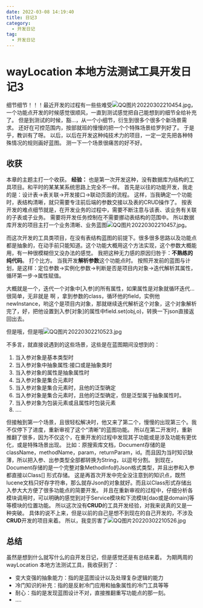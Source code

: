 ```yaml
---
date: 2022-03-08 14:19:40
title: 日记3
category: 
  - 开发日记
tag:
  - 开发日记
---
```

# wayLocation 本地方法测试工具开发日记3
细节细节！！！最近开发的过程有一些些难受![QQ图片20220302210454.jpg](https://www.leyuna.xyz/image/2022-03-08/QQ图片20220302210454.jpg)，一个功能点开发的时候感觉很顺风，一直到测试感觉把自己能想到的细节全给补充了。
但是到测试的时候，豁...，从一个小细节，衍生到很多个很多个新场景需求。
还好在可控范围内，按部就班的慢慢的把一个个特殊场景给罗列好了。
于是乎，教训有了呀。
以后，以后在开发这种纯技术力的项目，一定一定先把各种特殊情况的规则画好蓝图。
测一下一个场景很痛苦的好不好。

## 收获
本章的主题主打一个收获。
**经验：**
也是第一次开发这种，没有数据库为结构的工具项目。和平时的某某某系统思路上完全不一样。
首先是以往的功能开发，我走的是：设计表->表关联->开发接口->联动页面的流程。
这样，当我确定一个功能时，表结构清晰，就只需要专注前后端的参数交接以及表的CRUD操作了。
按表开发的难点细节就是，在开发业务的过程中，需要不断注意与该表、该业务有关联的子表或子业务。
需要将开发任务控制在不需要挪动表结构的范围中。
所以数据库开发的项目主打一个业务清晰、业务蓝图![QQ图片20220302210457.jpg](https://www.leyuna.xyz/image/2022-03-08/QQ图片20220302210457.jpg)。

而这次开发的工具类项目，在没有表结构蓝图的前提下。很多很多思路以及功能点都是抽象的，在动手前只能知道。这个功能大概用这个方法实现，这个参数大概能用，有一种很模糊但又没办法的感觉。
我把这种无力感的原因归咎于：**不熟练的纯代码**。
打个比方。
当我开发**解析参数**这个功能点时。
按照开发前的蓝图与计划，是这样：定位参数->实例化参数->判断是否是项目内对象->迭代解析其属性，循环第一步->属性赋值。

大概就是一个，迭代一个对象中[入参]的所有属性，如果属性是对象就循环迭代...
很简单，无非就是 啊 ，拿到参数的class，循环他的field，实例他newInstance，哟这个是项目内对象，那就继续迭代解析这个对象，这个对象解析完了，好，把他设置到入参[对象]的属性中field.set(obj,o)，转换一下json直接返回出去。

但是哦，但是哦![QQ图片20220302210523.jpg](https://www.leyuna.xyz/image/2022-03-08/QQ图片20220302210523.jpg)

不多言，就直接说遇到的这些场景，这些是在蓝图期间没想到的：
1. 当入参对象是基本类型时
2. 当入参对象中抽象属性:接口或是抽象类时
3. 当入参对象的属性是抽象属性时
4. 当入参对象是集合元素时
5. 当入参对象是集合元素时，且他的泛型确定
6. 当入参对象是集合元素时，且他的泛型确定，但是泛型属于抽象属性时。
7. 当入参对象为包装元素或且属性时包装元素
8. ....

但接触到第一个场景，且很轻松解决时，他又来了第二个，慢慢的出现第三个。我不仅停下了进度，重新审视了这个“清晰”的蓝图功能。
所以在第二开发时，重新推翻了很多，因为不仅这个，在重开发的过程中发现其子功能或是涉及功能有更优化，或是特殊场景出现。
比如：原搜索库文档，Document存储的是className，methodName，param，returnParam，id。而且因为当时知识缺薄，所以把入参、出参类型全部都转换为String，以逗号分割。
到现在，Document存储的是一个完整对象MethodInfo的Json格式类型，并且出参和入参都直接以Class[] 形式存储。
这是再首次开发中完全没注意到的知识点，既然lucene文档只好存字符串，那么就存Json的对象就好。而且以Class形式存储出入参大大方便了很多功能点的简要开发。
并且在重新审视的过程中，仔细分析各模块调用时，可以明确的感觉到对于Service模块和下流模块[dao或是domain]等等模块的位置功能。
所以这次没有**CRUD**的工具开发经验，对我来说真的又是一种突破。
具体的说不上来，但是以前的自己是想不到现在的自己开发的，不涉及**CRUD**开发的项目来着。
所以，我变厉害了![QQ图片20220302210526.jpg](https://www.leyuna.xyz/image/2022-03-08/QQ图片20220302210526.jpg)

## 总结

虽然是想到什么就写什么的自开发日记，但是感觉还是有总结来着。
为期两周的wayLocation 本地方法测试工具，我收获到了：
- 变大变强的抽象能力：指的是蓝图设计以及处理复杂逻辑的能力
- 冷门知识的补充：指的是反射冷门应用和抽象属性的冷门工具等等
- 耐心：指的是发现蓝图设计不对，直接推翻重写功能点的那一刻。
- ....
